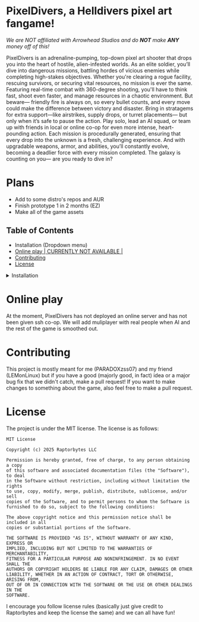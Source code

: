 # PixelDivers, a Helldivers pixel art fangame!
*We are NOT affiliated with Arrowhead Studios and do ***NOT*** make ***ANY*** money off of this!*

PixelDivers is an adrenaline-pumping, top-down pixel art shooter that drops you into the heart of hostile, alien-infested worlds. As an elite soldier, you’ll dive into dangerous missions, battling hordes of vicious enemies while completing high-stakes objectives. Whether you're clearing a rogue facility, rescuing survivors, or securing vital resources, no mission is ever the same.
Featuring real-time combat with 360-degree shooting, you'll have to think fast, shoot even faster, and manage resources in a chaotic environment. But beware— friendly fire is always on, so every bullet counts, and every move could make the difference between victory and disaster. Bring in stratagems for extra support—like airstrikes, supply drops, or turret placements— but only when it’s safe to pause the action.
Play solo, lead an AI squad, or team up with friends in local or online co-op for even more intense, heart-pounding action. Each mission is procedurally generated, ensuring that every drop into the unknown is a fresh, challenging experience. And with upgradable weapons, armor, and abilities, you’ll constantly evolve, becoming a deadlier force with every mission completed.
The galaxy is counting on you— are you ready to dive in?

# Plans
* Add to some distro's repos and AUR
* Finish prototype 1 in 2 months (EZ)
* Make all of the game assets

## Table of Contents
- Installation (Dropdown menu)
- [Online play | CURRENTLY NOT AVAILABLE |](#online-play)
- [Contributing](#contributing)
- [License](#license)


<details>
<summary>Installation</summary>
<br>
    
# Installation
1. Install rust (If you haven't)
    1. B. Get it from https://www.rust-lang.org/ or your package manager (rustup)
2. ```Git clone https://github.com/Raptorbytes/PixelDivers```
3. Use cargo to build it (```cargo build --release```)
4. Move the final binary to a folder with the "Assets" folder inside and place where ever you want
5. Do `./PixelDivers` or run the exe to play the game!

</details>

# Online play
At the moment, PixelDivers has not deployed an online server and has not been given ssh co-op. We will add muliplayer with real people when AI and the rest of the game is smoothed out.

# Contributing
This project is mostly meant for me (PARADOXzss07) and my friend (LEMonLinux) but if you have a good (majorly good, in fact) idea or a major bug fix that we didn't catch, make a pull request!
If you want to make changes to something about the game, also feel free to make a pull request.

# License
The project is under the MIT license.
The license is as follows:

```
MIT License

Copyright (c) 2025 Raptorbytes LLC

Permission is hereby granted, free of charge, to any person obtaining a copy
of this software and associated documentation files (the "Software"), to deal
in the Software without restriction, including without limitation the rights
to use, copy, modify, merge, publish, distribute, sublicense, and/or sell
copies of the Software, and to permit persons to whom the Software is
furnished to do so, subject to the following conditions:

The above copyright notice and this permission notice shall be included in all
copies or substantial portions of the Software.

THE SOFTWARE IS PROVIDED "AS IS", WITHOUT WARRANTY OF ANY KIND, EXPRESS OR
IMPLIED, INCLUDING BUT NOT LIMITED TO THE WARRANTIES OF MERCHANTABILITY,
FITNESS FOR A PARTICULAR PURPOSE AND NONINFRINGEMENT. IN NO EVENT SHALL THE
AUTHORS OR COPYRIGHT HOLDERS BE LIABLE FOR ANY CLAIM, DAMAGES OR OTHER
LIABILITY, WHETHER IN AN ACTION OF CONTRACT, TORT OR OTHERWISE, ARISING FROM,
OUT OF OR IN CONNECTION WITH THE SOFTWARE OR THE USE OR OTHER DEALINGS IN THE
SOFTWARE.
```
  I encourage you follow license rules (basically just give credit to Raptorbytes and keep the license the same) and we can all have fun!
  

